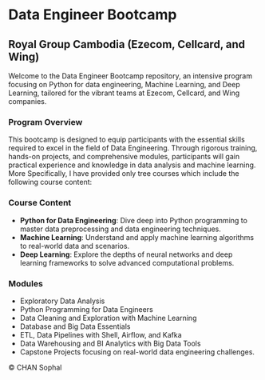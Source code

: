 # Data Engineer Bootcamp
## Royal Group Cambodia (Ezecom, Cellcard, and Wing)

Welcome to the Data Engineer Bootcamp repository, an intensive program focusing on Python for data engineering, Machine Learning, and Deep Learning, tailored for the vibrant teams at Ezecom, Cellcard, and Wing companies.

### Program Overview
This bootcamp is designed to equip participants with the essential skills required to excel in the field of Data Engineering. Through rigorous training, hands-on projects, and comprehensive modules, participants will gain practical experience and knowledge in data analysis and machine learning.
More Specifically, I have provided only tree courses which include the following course content: 

### Course Content
- **Python for Data Engineering**: Dive deep into Python programming to master data preprocessing and data engineering techniques.
- **Machine Learning**: Understand and apply machine learning algorithms to real-world data and scenarios.
- **Deep Learning**: Explore the depths of neural networks and deep learning frameworks to solve advanced computational problems.

### Modules
- Exploratory Data Analysis
- Python Programming for Data Engineers
- Data Cleaning and Exploration with Machine Learning
- Database and Big Data Essentials
- ETL, Data Pipelines with Shell, Airflow, and Kafka
- Data Warehousing and BI Analytics with Big Data Tools
- Capstone Projects focusing on real-world data engineering challenges.


&copy; CHAN Sophal




